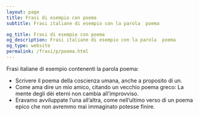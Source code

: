 ```yaml
---
layout: page
title: Frasi di esempio con poema 
subtitle: Frasi italiane di esempio con la parola  poema

og_title: Frasi di esempio con poema 
og_description: Frasi italiane di esempio con la parola  poema
og_type: website
permalink: /frasi/p/poema.html
---
```


Frasi italiane di esempio contenenti la parola poema:


- Scrivere il poema della coscienza umana, anche a proposito di un.
- Come ama dire un mio amico, citando un vecchio poema greco: La mente degli dèi eterni non cambia all’improvviso.
- Eravamo avviluppate l’una all’altra, come nell’ultimo verso di un poema epico che non avremmo mai immaginato potesse finire.
